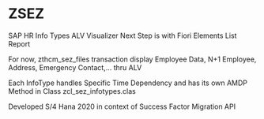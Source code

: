 # ZSEZ
SAP HR Info Types ALV Visualizer 
Next Step is with Fiori Elements List Report

For now, zthcm_sez_files transaction display Employee Data, N+1 Employee, Address, Emergency Contact,... thru ALV

Each InfoType handles Specific Time Dependency and has its own AMDP Method in Class zcl_sez_infotypes.clas

Developed S/4 Hana 2020 in context of Success Factor Migration API
